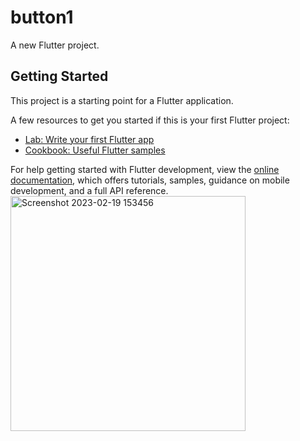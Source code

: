 # button1

A new Flutter project.

## Getting Started

This project is a starting point for a Flutter application.

A few resources to get you started if this is your first Flutter project:

- [Lab: Write your first Flutter app](https://docs.flutter.dev/get-started/codelab)
- [Cookbook: Useful Flutter samples](https://docs.flutter.dev/cookbook)

For help getting started with Flutter development, view the
[online documentation](https://docs.flutter.dev/), which offers tutorials,
samples, guidance on mobile development, and a full API reference.
<img width="376" alt="Screenshot 2023-02-19 153456" src="https://user-images.githubusercontent.com/116253518/219941405-ec09072a-9d66-4204-90ca-f414c1639e35.png">
